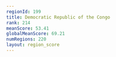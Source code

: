 ```yaml
---
regionId: 199
title: Democratic Republic of the Congo
rank: 214
meanScore: 53.41
globalMeanScore: 69.21
numRegions: 220
layout: region_score
---
```

